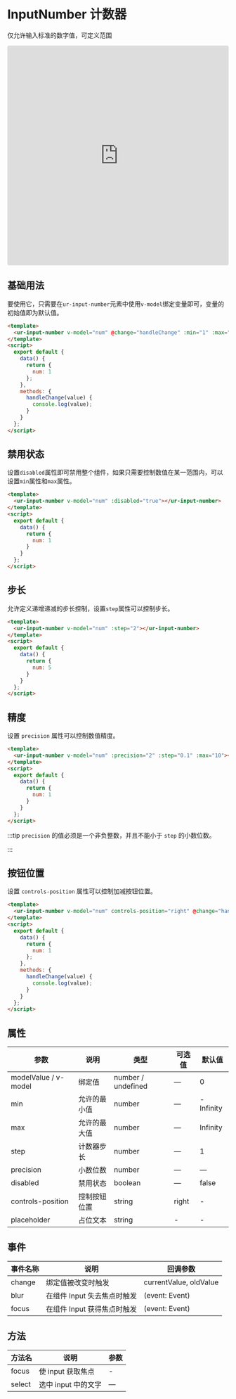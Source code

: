 # InputNumber 计数器

仅允许输入标准的数字值，可定义范围

<iframe src="https://codesandbox.io/embed/input-number-2s3uv?fontsize=14&hidenavigation=1&module=%2Fsrc%2Fcomponents%2Finput-number.vue&theme=dark"
     style="width:100%; height:500px; border:0; border-radius: 4px; overflow:hidden;"
     title="input-number"
     allow="accelerometer; ambient-light-sensor; camera; encrypted-media; geolocation; gyroscope; hid; microphone; midi; payment; usb; vr; xr-spatial-tracking"
     sandbox="allow-forms allow-modals allow-popups allow-presentation allow-same-origin allow-scripts"
   ></iframe>

## 基础用法

要使用它，只需要在`ur-input-number`元素中使用`v-model`绑定变量即可，变量的初始值即为默认值。
```html
<template>
  <ur-input-number v-model="num" @change="handleChange" :min="1" :max="10" label="描述文字"></ur-input-number>
</template>
<script>
  export default {
    data() {
      return {
        num: 1
      };
    },
    methods: {
      handleChange(value) {
        console.log(value);
      }
    }
  };
</script>
```

## 禁用状态

设置`disabled`属性即可禁用整个组件，如果只需要控制数值在某一范围内，可以设置`min`属性和`max`属性。

```html
<template>
  <ur-input-number v-model="num" :disabled="true"></ur-input-number>
</template>
<script>
  export default {
    data() {
      return {
        num: 1
      }
    }
  };
</script>
```

## 步长

允许定义递增递减的步长控制，设置`step`属性可以控制步长。

```html
<template>
  <ur-input-number v-model="num" :step="2"></ur-input-number>
</template>
<script>
  export default {
    data() {
      return {
        num: 5
      }
    }
  };
</script>
```

## 精度

设置 `precision` 属性可以控制数值精度。

```html
<template>
  <ur-input-number v-model="num" :precision="2" :step="0.1" :max="10"></ur-input-number>
</template>
<script>
  export default {
    data() {
      return {
        num: 1
      }
    }
  };
</script>
```

:::tip
`precision` 的值必须是一个非负整数，并且不能小于 `step` 的小数位数。

:::

## 按钮位置

设置 `controls-position` 属性可以控制加减按钮位置。
```html
<template>
  <ur-input-number v-model="num" controls-position="right" @change="handleChange" :min="1" :max="10"></ur-input-number>
</template>
<script>
  export default {
    data() {
      return {
        num: 1
      };
    },
    methods: {
      handleChange(value) {
        console.log(value);
      }
    }
  };
</script>
```

## 属性
| 参数      | 说明          | 类型      | 可选值                           | 默认值  |
|----------|-------------- |----------|--------------------------------  |-------- |
| modelValue / v-model | 绑定值         | number / undefined | — | 0 |
| min      | 允许的最小值 | number | — | -Infinity |
| max      | 允许的最大值 | number | — | Infinity |
| step     | 计数器步长           | number   | — | 1 |
| precision| 小数位数             | number   | — | — |
| disabled | 禁用状态     | boolean | — | false |
| controls-position | 控制按钮位置 | string | right | - |
| placeholder | 占位文本 | string | - | - |

## 事件
| 事件名称 | 说明 | 回调参数 |
|---------|--------|---------|
| change | 绑定值被改变时触发 | currentValue, oldValue |
| blur | 在组件 Input 失去焦点时触发 | (event: Event) |
| focus | 在组件 Input 获得焦点时触发 | (event: Event) |

## 方法
| 方法名 | 说明 | 参数 |
| ---- | ---- | ---- |
| focus | 使 input 获取焦点 | - |
| select | 选中 input 中的文字 | — |